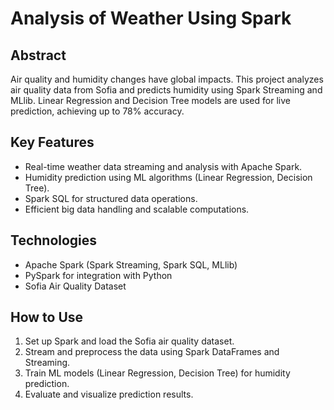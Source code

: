 # Analysis of Weather Using Spark

## Abstract
Air quality and humidity changes have global impacts. This project analyzes air quality data from Sofia and predicts humidity using Spark Streaming and MLlib. Linear Regression and Decision Tree models are used for live prediction, achieving up to 78% accuracy.

## Key Features
- Real-time weather data streaming and analysis with Apache Spark.
- Humidity prediction using ML algorithms (Linear Regression, Decision Tree).
- Spark SQL for structured data operations.
- Efficient big data handling and scalable computations.

## Technologies
- Apache Spark (Spark Streaming, Spark SQL, MLlib)
- PySpark for integration with Python
- Sofia Air Quality Dataset

## How to Use
1. Set up Spark and load the Sofia air quality dataset.
2. Stream and preprocess the data using Spark DataFrames and Streaming.
3. Train ML models (Linear Regression, Decision Tree) for humidity prediction.
4. Evaluate and visualize prediction results.
